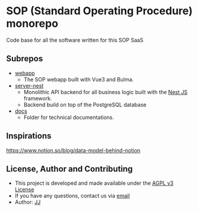# SOP (Standard Operating Procedure) monorepo
Code base for all the software written for this SOP SaaS


## Subrepos
- [webapp](./webapp)
    - The SOP webapp built with Vue3 and Bulma.
- [server-nest](./server-nest)
    - Monolithic API backend for all business logic built with the [Nest JS](https://github.com/nestjs/nest) framework.
    - Backend build on top of the PostgreSQL database
- [docs](./docs)
    - Folder for technical documentations.


## Inspirations
https://www.notion.so/blog/data-model-behind-notion


## License, Author and Contributing
- This project is developed and made available under the [AGPL v3 License](./LICENSE)
- If you have any questions, contact us via [email](mailto:developer@enkeldigital.com)
- Author: [JJ](https://github.com/Jaimeloeuf)
